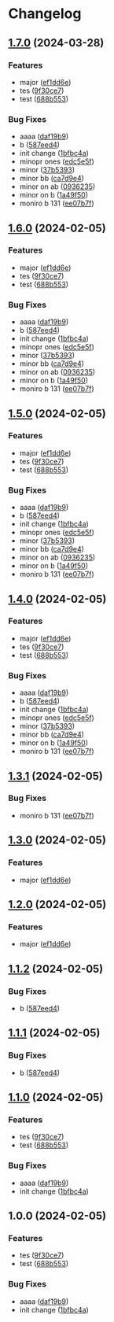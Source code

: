 # Changelog

## [1.7.0](https://github.com/nprashiyer/rp-monokle/compare/v1.6.0...v1.7.0) (2024-03-28)


### Features

* major ([ef1dd6e](https://github.com/nprashiyer/rp-monokle/commit/ef1dd6ea6552c0d2211195ab2d2c341db5340a99))
* tes ([9f30ce7](https://github.com/nprashiyer/rp-monokle/commit/9f30ce7bed049711d43203c8198e2fc0bc7c3022))
* test ([688b553](https://github.com/nprashiyer/rp-monokle/commit/688b55320325493ccacd46a64ea6ddf360287550))


### Bug Fixes

* aaaa ([daf19b9](https://github.com/nprashiyer/rp-monokle/commit/daf19b9bf700e71e4ead246c5dba5241f93d4935))
* b ([587eed4](https://github.com/nprashiyer/rp-monokle/commit/587eed4d93488b3106b05bb0d613c91b3474ad21))
* init change ([1bfbc4a](https://github.com/nprashiyer/rp-monokle/commit/1bfbc4a13b3db13c585e75b8ac440489f1772f2d))
* minopr ones ([edc5e5f](https://github.com/nprashiyer/rp-monokle/commit/edc5e5fa868a331ea758d950d6c07875eadd18b1))
* minor ([37b5393](https://github.com/nprashiyer/rp-monokle/commit/37b5393158cb7b721b14f2ecb57cd0ccef5de3da))
* minor bb ([ca7d9e4](https://github.com/nprashiyer/rp-monokle/commit/ca7d9e480410a70709ab2d9842549a480fe4ec7f))
* minor on ab ([0936235](https://github.com/nprashiyer/rp-monokle/commit/09362353f5fdabff4f2c474ad6df28b1909fb3c3))
* minor on b ([1a49f50](https://github.com/nprashiyer/rp-monokle/commit/1a49f508768877dbe6972ac882d78648f3d88456))
* moniro b 131 ([ee07b7f](https://github.com/nprashiyer/rp-monokle/commit/ee07b7f59927d89487a352e3644814ad361e5047))

## [1.6.0](https://github.com/nprashiyer/rp-monokle/compare/v1.5.0...v1.6.0) (2024-02-05)


### Features

* major ([ef1dd6e](https://github.com/nprashiyer/rp-monokle/commit/ef1dd6ea6552c0d2211195ab2d2c341db5340a99))
* tes ([9f30ce7](https://github.com/nprashiyer/rp-monokle/commit/9f30ce7bed049711d43203c8198e2fc0bc7c3022))
* test ([688b553](https://github.com/nprashiyer/rp-monokle/commit/688b55320325493ccacd46a64ea6ddf360287550))


### Bug Fixes

* aaaa ([daf19b9](https://github.com/nprashiyer/rp-monokle/commit/daf19b9bf700e71e4ead246c5dba5241f93d4935))
* b ([587eed4](https://github.com/nprashiyer/rp-monokle/commit/587eed4d93488b3106b05bb0d613c91b3474ad21))
* init change ([1bfbc4a](https://github.com/nprashiyer/rp-monokle/commit/1bfbc4a13b3db13c585e75b8ac440489f1772f2d))
* minopr ones ([edc5e5f](https://github.com/nprashiyer/rp-monokle/commit/edc5e5fa868a331ea758d950d6c07875eadd18b1))
* minor ([37b5393](https://github.com/nprashiyer/rp-monokle/commit/37b5393158cb7b721b14f2ecb57cd0ccef5de3da))
* minor bb ([ca7d9e4](https://github.com/nprashiyer/rp-monokle/commit/ca7d9e480410a70709ab2d9842549a480fe4ec7f))
* minor on ab ([0936235](https://github.com/nprashiyer/rp-monokle/commit/09362353f5fdabff4f2c474ad6df28b1909fb3c3))
* minor on b ([1a49f50](https://github.com/nprashiyer/rp-monokle/commit/1a49f508768877dbe6972ac882d78648f3d88456))
* moniro b 131 ([ee07b7f](https://github.com/nprashiyer/rp-monokle/commit/ee07b7f59927d89487a352e3644814ad361e5047))

## [1.5.0](https://github.com/nprashiyer/rp-monokle/compare/v1.4.0...v1.5.0) (2024-02-05)


### Features

* major ([ef1dd6e](https://github.com/nprashiyer/rp-monokle/commit/ef1dd6ea6552c0d2211195ab2d2c341db5340a99))
* tes ([9f30ce7](https://github.com/nprashiyer/rp-monokle/commit/9f30ce7bed049711d43203c8198e2fc0bc7c3022))
* test ([688b553](https://github.com/nprashiyer/rp-monokle/commit/688b55320325493ccacd46a64ea6ddf360287550))


### Bug Fixes

* aaaa ([daf19b9](https://github.com/nprashiyer/rp-monokle/commit/daf19b9bf700e71e4ead246c5dba5241f93d4935))
* b ([587eed4](https://github.com/nprashiyer/rp-monokle/commit/587eed4d93488b3106b05bb0d613c91b3474ad21))
* init change ([1bfbc4a](https://github.com/nprashiyer/rp-monokle/commit/1bfbc4a13b3db13c585e75b8ac440489f1772f2d))
* minopr ones ([edc5e5f](https://github.com/nprashiyer/rp-monokle/commit/edc5e5fa868a331ea758d950d6c07875eadd18b1))
* minor ([37b5393](https://github.com/nprashiyer/rp-monokle/commit/37b5393158cb7b721b14f2ecb57cd0ccef5de3da))
* minor bb ([ca7d9e4](https://github.com/nprashiyer/rp-monokle/commit/ca7d9e480410a70709ab2d9842549a480fe4ec7f))
* minor on ab ([0936235](https://github.com/nprashiyer/rp-monokle/commit/09362353f5fdabff4f2c474ad6df28b1909fb3c3))
* minor on b ([1a49f50](https://github.com/nprashiyer/rp-monokle/commit/1a49f508768877dbe6972ac882d78648f3d88456))
* moniro b 131 ([ee07b7f](https://github.com/nprashiyer/rp-monokle/commit/ee07b7f59927d89487a352e3644814ad361e5047))

## [1.4.0](https://github.com/nprashiyer/rp-monokle/compare/v1.3.1...v1.4.0) (2024-02-05)


### Features

* major ([ef1dd6e](https://github.com/nprashiyer/rp-monokle/commit/ef1dd6ea6552c0d2211195ab2d2c341db5340a99))
* tes ([9f30ce7](https://github.com/nprashiyer/rp-monokle/commit/9f30ce7bed049711d43203c8198e2fc0bc7c3022))
* test ([688b553](https://github.com/nprashiyer/rp-monokle/commit/688b55320325493ccacd46a64ea6ddf360287550))


### Bug Fixes

* aaaa ([daf19b9](https://github.com/nprashiyer/rp-monokle/commit/daf19b9bf700e71e4ead246c5dba5241f93d4935))
* b ([587eed4](https://github.com/nprashiyer/rp-monokle/commit/587eed4d93488b3106b05bb0d613c91b3474ad21))
* init change ([1bfbc4a](https://github.com/nprashiyer/rp-monokle/commit/1bfbc4a13b3db13c585e75b8ac440489f1772f2d))
* minopr ones ([edc5e5f](https://github.com/nprashiyer/rp-monokle/commit/edc5e5fa868a331ea758d950d6c07875eadd18b1))
* minor ([37b5393](https://github.com/nprashiyer/rp-monokle/commit/37b5393158cb7b721b14f2ecb57cd0ccef5de3da))
* minor bb ([ca7d9e4](https://github.com/nprashiyer/rp-monokle/commit/ca7d9e480410a70709ab2d9842549a480fe4ec7f))
* minor on b ([1a49f50](https://github.com/nprashiyer/rp-monokle/commit/1a49f508768877dbe6972ac882d78648f3d88456))
* moniro b 131 ([ee07b7f](https://github.com/nprashiyer/rp-monokle/commit/ee07b7f59927d89487a352e3644814ad361e5047))

## [1.3.1](https://github.com/nprashiyer/rp-monokle/compare/v1.3.0...v1.3.1) (2024-02-05)


### Bug Fixes

* moniro b 131 ([ee07b7f](https://github.com/nprashiyer/rp-monokle/commit/ee07b7f59927d89487a352e3644814ad361e5047))

## [1.3.0](https://github.com/nprashiyer/rp-monokle/compare/v1.2.0...v1.3.0) (2024-02-05)


### Features

* major ([ef1dd6e](https://github.com/nprashiyer/rp-monokle/commit/ef1dd6ea6552c0d2211195ab2d2c341db5340a99))

## [1.2.0](https://github.com/nprashiyer/rp-monokle/compare/v1.1.2...v1.2.0) (2024-02-05)


### Features

* major ([ef1dd6e](https://github.com/nprashiyer/rp-monokle/commit/ef1dd6ea6552c0d2211195ab2d2c341db5340a99))

## [1.1.2](https://github.com/nprashiyer/rp-monokle/compare/v1.1.1...v1.1.2) (2024-02-05)


### Bug Fixes

* b ([587eed4](https://github.com/nprashiyer/rp-monokle/commit/587eed4d93488b3106b05bb0d613c91b3474ad21))

## [1.1.1](https://github.com/nprashiyer/rp-monokle/compare/v1.1.0...v1.1.1) (2024-02-05)


### Bug Fixes

* b ([587eed4](https://github.com/nprashiyer/rp-monokle/commit/587eed4d93488b3106b05bb0d613c91b3474ad21))

## [1.1.0](https://github.com/nprashiyer/rp-monokle/compare/v1.0.0...v1.1.0) (2024-02-05)


### Features

* tes ([9f30ce7](https://github.com/nprashiyer/rp-monokle/commit/9f30ce7bed049711d43203c8198e2fc0bc7c3022))
* test ([688b553](https://github.com/nprashiyer/rp-monokle/commit/688b55320325493ccacd46a64ea6ddf360287550))


### Bug Fixes

* aaaa ([daf19b9](https://github.com/nprashiyer/rp-monokle/commit/daf19b9bf700e71e4ead246c5dba5241f93d4935))
* init change ([1bfbc4a](https://github.com/nprashiyer/rp-monokle/commit/1bfbc4a13b3db13c585e75b8ac440489f1772f2d))

## 1.0.0 (2024-02-05)


### Features

* tes ([9f30ce7](https://github.com/nprashiyer/rp-monokle/commit/9f30ce7bed049711d43203c8198e2fc0bc7c3022))
* test ([688b553](https://github.com/nprashiyer/rp-monokle/commit/688b55320325493ccacd46a64ea6ddf360287550))


### Bug Fixes

* aaaa ([daf19b9](https://github.com/nprashiyer/rp-monokle/commit/daf19b9bf700e71e4ead246c5dba5241f93d4935))
* init change ([1bfbc4a](https://github.com/nprashiyer/rp-monokle/commit/1bfbc4a13b3db13c585e75b8ac440489f1772f2d))
